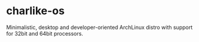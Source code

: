 # charlike-os
Minimalistic, desktop and developer-oriented ArchLinux distro with support for 32bit and 64bit processors.
